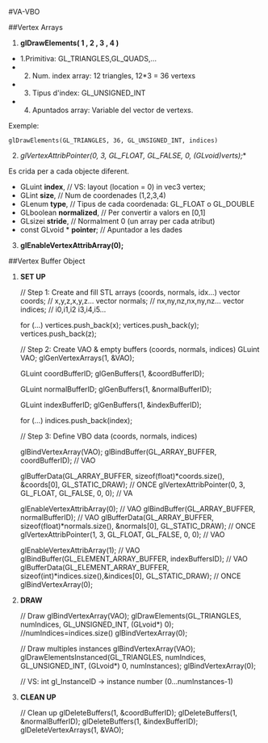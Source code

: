 #VA-VBO

##Vertex Arrays

1. **glDrawElements( 1 , 2 , 3 , 4 )**

- 1.Primitiva: GL_TRIANGLES,GL_QUADS,...
- 2. Num. index array: 12 triangles, 12*3 = 36 vertexs
- 3. Tipus d'index:  GL_UNSIGNED_INT
- 4. Apuntados array: Variable del vector de vertexs.

Exemple:

	glDrawElements(GL_TRIANGLES, 36, GL_UNSIGNED_INT, indices)

2. **glVertexAttribPointer(0, 3, GL_FLOAT, GL_FALSE, 0, (GLvoid*)verts);**

Es crida per a cada objecte diferent.

- GLuint **index**, // VS: layout (location = 0) in vec3 vertex;
- GLint **size**, // Num de coordenades (1,2,3,4)
- GLenum **type**, // Tipus de cada coordenada: GL_FLOAT o GL_DOUBLE
- GLboolean **normalized**, // Per convertir a valors en [0,1]
- GLsizei **stride**, // Normalment 0 (un array per cada atribut)
- const GLvoid * **pointer**; // Apuntador a les dades

3. **glEnableVertexAttribArray(0);**

##Vertex Buffer Object

1. **SET UP**

	// Step 1: Create and fill STL arrays (coords, normals, idx…)
	vector<float> coords; // x,y,z,x,y,z…
	vector<float> normals; // nx,ny,nz,nx,ny,nz…
	vector<unsigned int> indices; // i0,i1,i2 i3,i4,i5…
	
	for (…)
	 vertices.push_back(x);
	 vertices.push_back(y);
	 vertices.push_back(z);
	
	// Step 2: Create VAO & empty buffers (coords, normals, indices)
	GLuint VAO;
	glGenVertexArrays(1, &VAO);
	
	GLuint coordBufferID;
	glGenBuffers(1, &coordBufferID);
	
	GLuint normalBufferID;
	glGenBuffers(1, &normalBufferID);
	
	GLuint indexBufferID;
	glGenBuffers(1, &indexBufferID); 
	
	for (…)
	indices.push_back(index);
	
	// Step 3: Define VBO data (coords, normals, indices)

	glBindVertexArray(VAO);
	glBindBuffer(GL_ARRAY_BUFFER, coordBufferID); // VAO

	glBufferData(GL_ARRAY_BUFFER, sizeof(float)*coords.size(), &coords[0], GL_STATIC_DRAW); // ONCE
	glVertexAttribPointer(0, 3, GL_FLOAT, GL_FALSE, 0, 0); // VA
	
	glEnableVertexAttribArray(0); // VAO
	glBindBuffer(GL_ARRAY_BUFFER, normalBufferID); // VAO
	glBufferData(GL_ARRAY_BUFFER, sizeof(float)*normals.size(), &normals[0], GL_STATIC_DRAW); // ONCE
	glVertexAttribPointer(1, 3, GL_FLOAT, GL_FALSE, 0, 0); // VAO
	
	glEnableVertexAttribArray(1); // VAO
	glBindBuffer(GL_ELEMENT_ARRAY_BUFFER, indexBuffersID); // VAO
	glBufferData(GL_ELEMENT_ARRAY_BUFFER, sizeof(int)*indices.size(),&indices[0], GL_STATIC_DRAW); // ONCE
	glBindVertexArray(0);
	
2. **DRAW**

	// Draw
	glBindVertexArray(VAO);
	glDrawElements(GL_TRIANGLES, numIndices, GL_UNSIGNED_INT,
	(GLvoid*) 0); //numIndices=indices.size()
	glBindVertexArray(0);
	
	// Draw multiples instances
	glBindVertexArray(VAO);
	glDrawElementsInstanced(GL_TRIANGLES, numIndices,
	GL_UNSIGNED_INT, (GLvoid*) 0, numInstances);
	glBindVertexArray(0);
	
	// VS: int gl_InstanceID -> instance number (0…numInstances-1)

3. **CLEAN UP**

	// Clean up
	glDeleteBuffers(1, &coordBufferID);
	glDeleteBuffers(1, &normalBufferID);
	glDeleteBuffers(1, &indexBufferID);
	glDeleteVertexArrays(1, &VAO);
